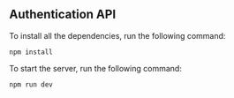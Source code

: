 ## Authentication API

To install all the dependencies, run the following command:

```
npm install
```

To start the server, run the following command:

```
npm run dev
```


